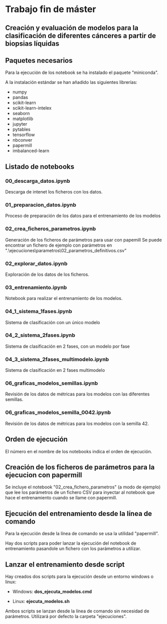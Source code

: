 # Trabajo fin de máster

## Creación y evaluación de modelos para la clasificación de diferentes cánceres a partir de biopsias líquidas

## Paquetes necesarios

Para la ejecución de los notebook se ha instalado el paquete "miniconda".

A la instalación estándar se han añadido las siguientes librerías:

* numpy
* pandas
* scikit-learn
* scikit-learn-intelex
* seaborn
* matplotlib
* jupyter
* pytables
* tensorflow
* nbconver
* papermill
* imbalanced-learn

## Listado de notebooks

### 00_descarga_datos.ipynb

Descarga de intenet los ficheros con los datos.

### 01_preparacion_datos.ipynb

Proceso de preparación de los datos para el entrenamiento de los modelos

### 02_crea_ficheros_parametros.ipynb

Generación de los ficheros de parámetros para usar con papemill
Se puede encontrar un fichero de ejemplo con parámetros en ".\ejecuciones\parametros\02_parametros_definitivos.csv"

### 02_explorar_datos.ipynb

Exploración de los datos de los ficheros.

### 03_entrenamiento.ipynb

Notebook para realizar el entrenamiento de los modelos.

### 04_1_sistema_1fases.ipynb

Sistema de clasificación con un único modelo

### 04_2_sistema_2fases.ipynb

Sistema de clasificación en 2 fases, con un modelo por fase

### 04_3_sistema_2fases_multimodelo.ipynb

Sistema de clasificación en 2 fases multimodelo

### 06_graficas_modelos_semillas.ipynb

Revisión de los datos de métricas para los modelos con las diferentes semillas.

### 06_graficas_modelos_semilla_0042.ipynb

Revisión de los datos de métricas para los modelos con la semilla 42.

## Orden de ejecución

El número en el nombre de los notebooks indica el orden de ejecución.

## Creación de los ficheros de parámetros para la ejecucion con papermill

Se incluye el notebook "02_crea_fichero_parametros" (a modo de ejemplo) que lee los parámetros de un fichero CSV para inyectar al notebook que hace el entrenamiento cuando se llame con papermill.

## Ejecución del entrenamiento desde la línea de comando

Para la ejecución desde la línea de comando se usa la utilidad "papermill".

Hay dos scripts para poder lanzar la ejecución del notebook de entrenamiento pasandole un fichero con los parámetros a utilizar.

## Lanzar el entrenamiento desde script

Hay creados dos scripts para la ejecución desde un entorno windows o linux:

* Windows: **dos_ejecuta_modelos.cmd**

* Linux: **ejecuta_modelos.sh**

Ambos scripts se lanzan desde la línea de comando sin necesidad de parámetros. Utilizará por defecto la carpeta "ejecuciones".

